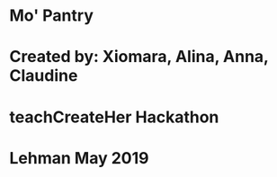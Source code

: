 # Mo' Pantry
# Created by: Xiomara, Alina, Anna, Claudine
# teachCreateHer Hackathon
# Lehman May 2019
